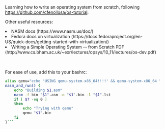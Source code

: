 Learning how to write an operating system from scratch, following https://github.com/cfenollosa/os-tutorial.

Other useful resources:
<list>
<li>NASM docs (https://www.nasm.us/doc/)</li>
<li>Fedora docs on virtualization (https://docs.fedoraproject.org/en-US/quick-docs/getting-started-with-virtualization/)</li>
<li>Writing a Simple Operating System -- from Scratch PDF (http://www.cs.bham.ac.uk/~exr/lectures/opsys/10_11/lectures/os-dev.pdf)
<list>

<br><br>
For ease of use, add this to your bashrc:

```bash
alias qemu="echo 'USING qemu-system-x86_64!!!!' && qemu-system-x86_64 "
nasm_and_run() {
    echo "Building $1.asm"
    nasm -f bin "$1".asm -o "$1".bin -l "$1".lst
    if [ $? -eq 0 ]
    then
        echo "Trying with qemu"
        qemu "$1".bin
    fi
}```

